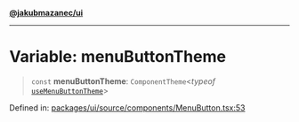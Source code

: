 [**@jakubmazanec/ui**](../README.md)

---

# Variable: menuButtonTheme

> `const` **menuButtonTheme**: `ComponentTheme`\<_typeof_
> [`useMenuButtonTheme`](../functions/useMenuButtonTheme.md)\>

Defined in:
[packages/ui/source/components/MenuButton.tsx:53](https://github.com/jakubmazanec/tools/blob/b70ba93afff7f67760159378262d2c0b19cfed9e/packages/ui/source/components/MenuButton.tsx#L53)
